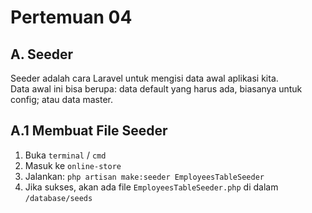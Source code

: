 # Pertemuan 04

## A. Seeder

Seeder adalah cara Laravel untuk mengisi data awal aplikasi kita.  
Data awal ini bisa berupa: data default yang harus ada, biasanya untuk config; atau data master.

## A.1 Membuat File Seeder

1. Buka `terminal` / `cmd`
2. Masuk ke `online-store`
3. Jalankan: `php artisan make:seeder EmployeesTableSeeder`
4. Jika sukses, akan ada file `EmployeesTableSeeder.php` di dalam `/database/seeds`
